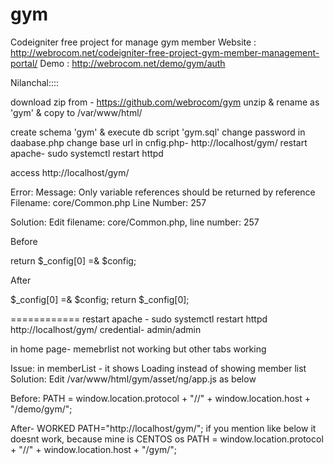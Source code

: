 # gym
Codeigniter free project for manage gym member 
Website : http://webrocom.net/codeigniter-free-project-gym-member-management-portal/
Demo : http://webrocom.net/demo/gym/auth

Nilanchal::::

download zip from - https://github.com/webrocom/gym
unzip & rename as 'gym' & copy to /var/www/html/

create schema 'gym' & execute db script 'gym.sql' 
change password in daabase.php
change base url in cnfig.php- http://localhost/gym/
restart apache- sudo systemctl restart httpd

access
http://localhost/gym/


Error:
Message: Only variable references should be returned by reference
Filename: core/Common.php
Line Number: 257

Solution:
Edit filename: core/Common.php, line number: 257

Before

return $_config[0] =& $config; 

After

$_config[0] =& $config;
return $_config[0]; 

============
restart apache - sudo systemctl restart httpd
http://localhost/gym/
credential- admin/admin

in home page- memebrlist not working but other tabs working

Issue: in memberList - it shows Loading instead of showing member list
Solution:
Edit /var/www/html/gym/asset/ng/app.js  as below

Before:
PATH = window.location.protocol + "//" + window.location.host + "/demo/gym/";

After- WORKED
PATH="http://localhost/gym/";
if you mention like below it doesnt work, because mine is CENTOS os
PATH = window.location.protocol + "//" + window.location.host + "/gym/";
